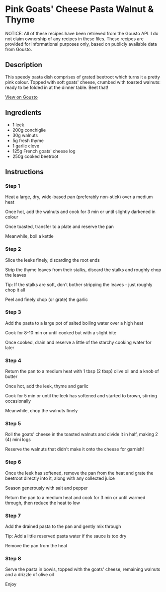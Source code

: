 # Pink Goats' Cheese Pasta Walnut & Thyme

NOTICE: All of these recipes have been retrieved from the Gousto API. I do not claim ownership of any recipes in these files. These recipes are provided for informational purposes only, based on publicly available data from Gousto.

## Description

This speedy pasta dish comprises of grated beetroot which turns it a pretty pink colour. Topped with soft goats' cheese, crumbed with toasted walnuts: ready to be folded in at the dinner table. Beet that!

[View on Gousto](https://www.gousto.co.uk/recipes/cookbook/pink-goats-cheese-pasta-walnut-thyme)

## Ingredients

- 1 leek
- 200g conchiglie 
- 30g walnuts
- 5g fresh thyme
- 1 garlic clove
- 125g French goats' cheese log 
- 250g cooked beetroot

## Instructions


### Step 1

Heat a large, dry, wide-based pan (preferably non-stick) over a medium heat


Once hot, add the walnuts and cook for 3 min or until slightly darkened in colour


Once toasted, transfer to a plate and reserve the pan


Meanwhile, boil a kettle


### Step 2

Slice the leeks finely, discarding the root ends


Strip the thyme leaves from their stalks, discard the stalks and roughly chop the leaves


Tip: If the stalks are soft, don't bother stripping the leaves - just roughly chop it all


Peel and finely chop (or grate) the garlic


### Step 3

Add the pasta to a large pot of salted boiling water over a high heat


Cook for 8-10 min or until cooked but with a slight bite


Once cooked, drain and reserve a little of the starchy cooking water for later&nbsp;


### Step 4

Return the pan to a medium heat with 1 tbsp <span class="text-danger">(2 tbsp)</span> olive oil and a knob of butter


Once hot, add the leek, thyme and garlic


Cook for 5 min or until the leek has softened and started to brown, stirring occasionally


Meanwhile, chop the walnuts finely


### Step 5

Roll the goats' cheese in the toasted walnuts and divide it in half, making 2 <span class="text-danger">(4)</span> mini logs


Reserve the walnuts that didn't make it onto the cheese for garnish!


### Step 6

Once the leek has softened, remove the pan from the heat and grate the beetroot directly into it, along with any collected juice


Season generously with salt and pepper


Return the pan to a medium heat and cook for 3 min or until warmed through, then reduce the heat to low


### Step 7

Add the drained pasta to the pan and gently mix through


Tip: Add a little reserved pasta water if the sauce is too dry


Remove the pan from the heat

### Step 8

Serve the pasta in bowls, topped with the goats' cheese, remaining walnuts and a drizzle of olive oil


Enjoy

